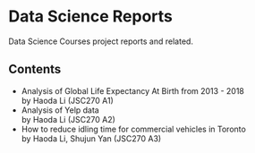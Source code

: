 # Data Science Reports
Data Science Courses project reports and related. 

## Contents
- Analysis of Global Life Expectancy At Birth from 2013 - 2018   
by Haoda Li (JSC270 A1)
- Analysis of Yelp data  
by Haoda Li (JSC270 A2)
- How to reduce idling time for commercial vehicles in Toronto  
by Haoda Li, Shujun Yan (JSC270 A3)
